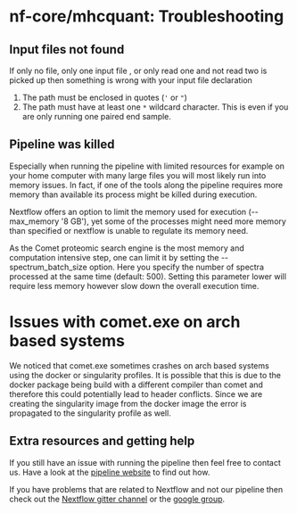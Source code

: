 # nf-core/mhcquant: Troubleshooting

## Input files not found

If only no file, only one input file , or only read one and not read two is picked up then something is wrong with your input file declaration

1. The path must be enclosed in quotes (`'` or `"`)
2. The path must have at least one `*` wildcard character. This is even if you are only running one paired end sample.

## Pipeline was killed

Especially when running the pipeline with limited resources for example on your home computer with many large files you will most likely run into memory issues. In fact, if one of the tools along the pipeline requires more memory than available its process might be killed during execution.

Nextflow offers an option to limit the memory used for execution (--max_memory '8 GB'), yet some of the processes might need more memory than specified or nextflow is unable to regulate its memory need.

As the Comet proteomic search engine is the most memory and computation intensive step, one can limit it by setting the --spectrum_batch_size option. Here you specify the number of spectra processed at the same time (default: 500). Setting this parameter lower will require less memory however slow down the overall execution time.

# Issues with comet.exe on arch based systems
We noticed that comet.exe sometimes crashes on arch based systems using the docker or singularity profiles. It is possible that this is due to the docker package being build with a different compiler than comet and therefore this could potentially lead to header conflicts. Since we are creating the singularity image from the docker image the error is propagated to the singularity profile as well. 

## Extra resources and getting help
If you still have an issue with running the pipeline then feel free to contact us.
Have a look at the [pipeline website](https://github.com/nf-core/mhcquant) to find out how.

If you have problems that are related to Nextflow and not our pipeline then check out the [Nextflow gitter channel](https://gitter.im/nextflow-io/nextflow) or the [google group](https://groups.google.com/forum/#!forum/nextflow).
